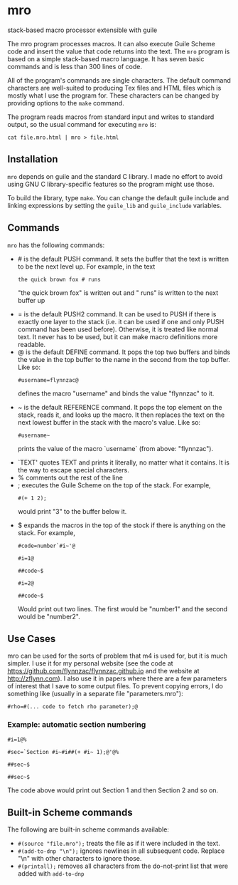 <h1>mro</h1>
stack-based macro processor extensible with guile

<p>The mro program processes macros.  It can also execute Guile Scheme code and insert the value that code returns into the text. The <code>mro</code> program is based on a simple stack-based macro language.  It has seven basic commands and is less than 300 lines of code.</p>

<p>All of the program's commands are single characters.  The default command characters are well-suited to producing Tex files and HTML files which is mostly what I use the program for.  These characters can be changed by providing options to the <code>make</code> command.</p>

<p>The program reads macros from standard input and writes to standard output, so the usual command for executing <code>mro</code> is:</p>

<p><code>cat file.mro.html | mro > file.html</code></p>

<h2>Installation</h2>

<code>mro</code> depends on guile and the standard C library.  I made no effort to avoid using GNU C library-specific features so the program might use those.

To build the library, type <code>make</code>.  You can change the default guile include and linking expressions by setting the <code>guile_lib</code> and <code>guile_include</code> variables.

<h2>Commands</h2>
<code>mro</code> has the following commands:

<ul>
<li> # is the default PUSH command.  It sets the buffer that the text is written to be the next level up.  For example, in the text

<p><code>the quick brown fox # runs </code>

<p>"the quick brown fox" is written out and " runs" is written to the next buffer up

<li> = is the default PUSH2 command.  It can be used to PUSH if there is exactly one layer to the stack (i.e. it can be used if one and only PUSH command has been used before). Otherwise, it is treated like normal text.  It never has to be used, but it can make macro definitions more readable.

<li> @ is the default DEFINE command.  It pops the top two buffers and binds the value in the top buffer to the name in the second from the top buffer. Like so:

<p><code>#username=flynnzac@</code>

<p>defines the macro "username" and binds the value "flynnzac" to it.

<li> ~ is the default REFERENCE command.  It pops the top element on the stack, reads it, and looks up the macro. It then replaces the text on the next lowest buffer in the stack with the macro's value.  Like so:

<p><code>#username~</code>

<p>prints the value of the macro `username` (from above: "flynnzac").
    
<li> `TEXT' quotes TEXT and prints it literally, no matter what it contains.  It is the way to escape special characters.

<li> % comments out the rest of the line

<li> ; executes the Guile Scheme on the top of the stack.  For example,

<p><code>#(+ 1 2);</code>

<p>would print "3" to the buffer below it.
  
<li> $ expands the macros in the top of the stock if there is anything on the stack.  For example,
    
<p><code>#code=number`#i~'@</code>
<p><code>#i=1@</code>
<p><code>##code~$</code>
<p><code>#i=2@</code>
<p><code>##code~$</code>

<p> Would print out two lines.  The first would be "number1" and the second would be "number2".
</ul>

<h2>Use Cases</h2>

<p>mro can be used for the sorts of problem that m4 is used for, but it is much simpler.  I use it for my personal website (see the code at <a href="https://github.com/flynnzac/flynnzac.github.io">https://github.com/flynnzac/flynnzac.github.io</a> and the website at <a href="http://zflynn.com">http://zflynn.com</a>). I also use it in papers where there are a few parameters of interest that I save to some output files.  To prevent copying errors, I do something like (usually in a separate file "parameters.mro"):

<p><code>#rho=#(... code to fetch rho parameter);@</code></p>

<h3>Example: automatic section numbering</h3>

<code>#i=1@%  
#sec=`Section #i~#i##(+ #i~ 1);@'@%  
##sec~$  
##sec~$
</code>

The code above would print out Section 1 and then Section 2 and so on.

<h2>Built-in Scheme commands</h2>

The following are built-in scheme commands available:

<ul>
  <li> <code>#(source "file.mro");</code> treats the file as if it were included in the text.
  <li> <code>#(add-to-dnp "\n");</code> ignores newlines in all subsequent code.  Replace "\n" with other characters to ignore those.
  <li> <code>#(printall);</code> removes all characters from the do-not-print list that were added with <code>add-to-dnp</code>
</ul>

